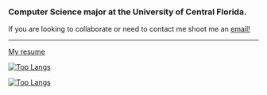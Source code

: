 ### Computer Science major at the University of Central Florida.

If you are looking to collaborate or need to contact me shoot me an <a href="mailto:adamfarrow1@gmail.com">email!</a>

---

[My resume](http://adamfarrow1.github.io/)

[![Top Langs](https://github-readme-stats.vercel.app/api/top-langs/?username=Adamfarrow1&layout=compact&theme=github_dark#gh-dark-mode-only)](https://github.com/Adamfarrow1/github-readme-stats#gh-dark-mode-only)

[![Top Langs](https://github-readme-stats.vercel.app/api/top-langs/?username=Adamfarrow1&layout=compact&theme=default#gh-light-mode-only)](https://github.com/Adamfarrow1/github-readme-stats#gh-light-mode-only)
